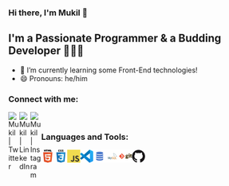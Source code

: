 ### Hi there, I'm Mukil 👋
## I'm a Passionate Programmer & a Budding Developer 👨🏾‍💻

- 🌱 I’m currently learning some Front-End technologies!
- 😄 Pronouns: he/him


### Connect with me:

[<img align="left" alt="Mukil | Twitter" width="22px" src="https://cdn.cdnlogo.com/logos/t/96/twitter-icon.svg" />](https://twitter.com/Tamil_coder)
[<img align="left" alt="Mukil | LinkedIn" width="22px" src="https://cdn.cdnlogo.com/logos/l/78/linkedin-icon.svg" />](https://www.linkedin.com/in/mukilja/)
[<img align="left" alt="Mukil | Instagram" width="22px" src="https://cdn.cdnlogo.com/logos/i/93/instagram.svg" />](https://www.instagram.com/mukil_ja/)

<br />

### Languages and Tools:


[<img align="left" alt="HTML5" width="26px" src="https://raw.githubusercontent.com/github/explore/80688e429a7d4ef2fca1e82350fe8e3517d3494d/topics/html/html.png" />]()
[<img align="left" alt="CSS3" width="26px" src="https://raw.githubusercontent.com/github/explore/80688e429a7d4ef2fca1e82350fe8e3517d3494d/topics/css/css.png" />]()
[<img align="left" alt="JavaScript" width="26px" src="https://raw.githubusercontent.com/github/explore/80688e429a7d4ef2fca1e82350fe8e3517d3494d/topics/javascript/javascript.png" />]()
[<img align="left" alt="Visual Studio Code" width="26px" src="https://raw.githubusercontent.com/github/explore/80688e429a7d4ef2fca1e82350fe8e3517d3494d/topics/visual-studio-code/visual-studio-code.png" />]()
[<img align="left" alt="SQL" width="26px" src="https://raw.githubusercontent.com/github/explore/80688e429a7d4ef2fca1e82350fe8e3517d3494d/topics/sql/sql.png" />]()
[<img align="left" alt="MySQL" width="26px" src="https://raw.githubusercontent.com/github/explore/80688e429a7d4ef2fca1e82350fe8e3517d3494d/topics/mysql/mysql.png" />]()
[<img align="left" alt="Git" width="26px" src="https://raw.githubusercontent.com/github/explore/80688e429a7d4ef2fca1e82350fe8e3517d3494d/topics/git/git.png" />]()
[<img align="left" alt="GitHub" width="26px" src="https://raw.githubusercontent.com/github/explore/78df643247d429f6cc873026c0622819ad797942/topics/github/github.png" />]()

<br />
<br />

